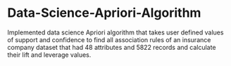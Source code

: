# Data-Science-Apriori-Algorithm
Implemented data science Apriori algorithm that takes user defined values of support and confidence to find all association rules of an insurance company dataset that had 48 attributes and 5822 records and calculate their lift and leverage values.

